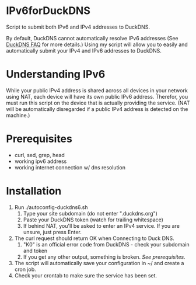 # IPv6forDuckDNS
Script to submit both IPv6 and IPv4 addresses to DuckDNS.

By default, DuckDNS cannot automatically resolve IPv6 addresses (See [DuckDNS FAQ](https://www.duckdns.org/faqs.jsp) for more details.) Using my script will allow you to easily and automatically submit your IPv4 and IPv6 addresses to DuckDNS.

# Understanding IPv6
While your public IPv4 address is shared across all devices in your network using NAT, each device will have its own public IPv6 address. Therefor, you must run this script on the device that is actually providing the service. (NAT will be automatically disregarded if a public IPv4 address is detected on the machine.)

# Prerequisites
* curl, sed, grep, head
* working ipv6 address
* working internet connection w/ dns resolution

# Installation
1. Run ./autoconfig-duckdns6.sh
   1. Type your site subdomain (do not enter ".duckdns.org")
   1. Paste your DuckDNS token (watch for trailing whitespace)
   1. If behind NAT, you'll be asked to enter an IPv4 service. If you are unsure, just press Enter.
1. The curl request should return OK when Connecting to Duck DNS.
   1.  "K0" is an official error code from DuckDNS - check your subdomain and token
   1. If you get any other output, something is broken. *See prerequisites.*
1. The script will automatically save your configuration in ~/ and create a cron job.
1. Check your crontab to make sure the service has been set.
